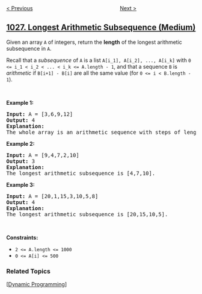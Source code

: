 <!--|This file generated by command(leetcode description); DO NOT EDIT.    |-->
<!--+----------------------------------------------------------------------+-->
<!--|@author    openset <openset.wang@gmail.com>                           |-->
<!--|@link      https://github.com/openset                                 |-->
<!--|@home      https://github.com/openset/leetcode                        |-->
<!--+----------------------------------------------------------------------+-->

[< Previous](../maximum-difference-between-node-and-ancestor "Maximum Difference Between Node and Ancestor")
　　　　　　　　　　　　　　　　
[Next >](../recover-a-tree-from-preorder-traversal "Recover a Tree From Preorder Traversal")

## [1027. Longest Arithmetic Subsequence (Medium)](https://leetcode.com/problems/longest-arithmetic-subsequence "最长等差数列")

<p>Given an array <code>A</code> of integers, return the <strong>length</strong> of the longest arithmetic subsequence in <code>A</code>.</p>

<p>Recall that a <em>subsequence</em> of <code>A</code> is a list <code>A[i_1], A[i_2], ..., A[i_k]</code> with <code>0 &lt;= i_1 &lt; i_2 &lt; ... &lt; i_k &lt;= A.length - 1</code>, and that a sequence <code>B</code>&nbsp;is <em>arithmetic</em> if <code>B[i+1] - B[i]</code> are all the same value (for <code>0 &lt;= i &lt; B.length - 1</code>).</p>

<p>&nbsp;</p>
<p><strong>Example 1:</strong></p>

<pre>
<strong>Input:</strong> A = [3,6,9,12]
<strong>Output:</strong> 4
<strong>Explanation: </strong>
The whole array is an arithmetic sequence with steps of length = 3.
</pre>

<p><strong>Example 2:</strong></p>

<pre>
<strong>Input:</strong> A = [9,4,7,2,10]
<strong>Output:</strong> 3
<strong>Explanation: </strong>
The longest arithmetic subsequence is [4,7,10].
</pre>

<p><strong>Example 3:</strong></p>

<pre>
<strong>Input:</strong> A = [20,1,15,3,10,5,8]
<strong>Output:</strong> 4
<strong>Explanation: </strong>
The longest arithmetic subsequence is [20,15,10,5].
</pre>

<p>&nbsp;</p>
<p><strong>Constraints:</strong></p>

<ul>
	<li><code>2 &lt;= A.length &lt;= 1000</code></li>
	<li><code>0 &lt;= A[i] &lt;= 500</code></li>
</ul>

### Related Topics
  [[Dynamic Programming](../../tag/dynamic-programming/README.md)]
